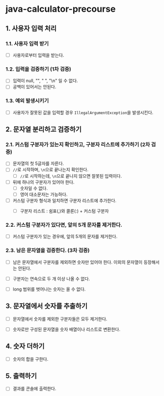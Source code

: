 # java-calculator-precourse

## 1. 사용자 입력 처리

### 1.1. 사용자 입력 받기

- [ ] 사용자로부터 입력을 받는다.

### 1.2. 입력을 검증하기 (1차 검증)

- [ ] 입력이 null, "", " ", "\n" 일 수 없다. 
- [ ] 공백이 있어서는 안된다.

### 1.3. 예외 발생시키기

- [ ] 사용자가 잘못된 값을 입력할 경우 `IllegalArgumentException`을 발생시킨다.


## 2. 문자열 분리하고 검증하기

### 2.1. 커스텀 구분자가 있는지 확인하고, 구분자 리스트에 추가하기 (2차 검증)

- [ ] 문자열의 첫 5글자를 자른다.
- [ ] `//`로 시작하며, `\n`으로 끝나는지 확인한다.
  - [ ] `//`로 시작하는데, `\n`으로 끝나지 않으면 잘못된 입력이다.
- [ ] 뒤에 하나의 구분자가 있어야 한다.
  - [ ] 숫자일 수 없다.
  - [ ] 영어 대소문자는 가능하다.
- [ ] 커스텀 구분자 형식과 일치하면 구분자 리스트에 추가한다.
  - [ ] 구분자 리스트 : 쉼표(,)와 콜론(:) + 커스텀 구분자


### 2.2. 커스텀 구분자가 있다면, 앞의 5개 문자를 제거한다.

- [ ] 커스텀 구분자가 있는 경우에, 앞의 5개의 문자를 제거한다.


### 2.3. 남은 문자열을 검증한다. (3차 검증)

- [ ] 남은 문자열에서 구분자를 제외하면 숫자만 있어야 한다. 이외의 문자열이 등장해서는 안된다.
- [ ] 구분자는 연속으로 두 개 이상 나올 수 없다.
- [ ] long 범위를 벗어나는 숫자는 올 수 없다.


## 3. 문자열에서 숫자를 추출하기

- [ ] 문자열에서 숫자를 제외한 구분자들은 모두 제거한다.
- [ ] 숫자로만 구성된 문자열을 숫자 배열이나 리스트로 변환한다.


## 4. 숫자 더하기

- [ ] 숫자의 합을 구한다.


## 5. 출력하기

- [ ] 결과를 콘솔에 출력한다.